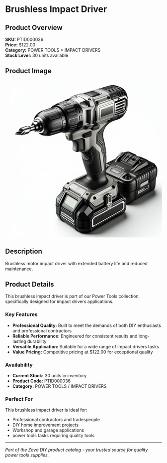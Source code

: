 # Brushless Impact Driver

## Product Overview

**SKU:** PTID000036  
**Price:** $122.00  
**Category:** POWER TOOLS > IMPACT DRIVERS  
**Stock Level:** 30 units available  

## Product Image

![Brushless Impact Driver](https://raw.githubusercontent.com/microsoft/ai-tour-26-zava-diy-dataset-plus-mcp/refs/heads/main/images/power_tools_impact_drivers_brushless_impact_driver_20250620_191428.png)

## Description

Brushless motor impact driver with extended battery life and reduced maintenance.

## Product Details

This brushless impact driver is part of our Power Tools collection, specifically designed for impact drivers applications. 

### Key Features

- **Professional Quality:** Built to meet the demands of both DIY enthusiasts and professional contractors
- **Reliable Performance:** Engineered for consistent results and long-lasting durability
- **Versatile Application:** Suitable for a wide range of impact drivers tasks
- **Value Pricing:** Competitive pricing at $122.00 for exceptional quality

### Availability

- **Current Stock:** 30 units in inventory
- **Product Code:** PTID000036
- **Category:** POWER TOOLS / IMPACT DRIVERS

### Perfect For

This brushless impact driver is ideal for:
- Professional contractors and tradespeople
- DIY home improvement projects  
- Workshop and garage applications
- power tools tasks requiring quality tools

---

*Part of the Zava DIY product catalog - your trusted source for quality power tools supplies.*
